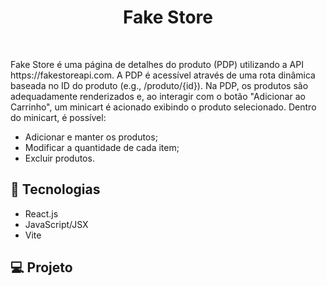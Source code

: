 <h1 align="center"> Fake Store </h1>

<br>

<p>
Fake Store é uma página de detalhes do produto (PDP) utilizando a API https://fakestoreapi.com. A PDP é acessível através de uma rota dinâmica baseada no ID do produto (e.g., /produto/{id}). Na PDP, os produtos são adequadamente renderizados e, ao interagir com o botão "Adicionar ao Carrinho", um minicart é acionado exibindo o produto selecionado. Dentro do minicart, é possível:

- Adicionar e manter os produtos;
- Modificar a quantidade de cada item;
- Excluir produtos.
</p>

## 🚀 Tecnologias

- React.js
- JavaScript/JSX
- Vite

## 💻 Projeto
